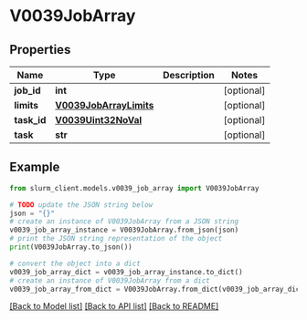 # V0039JobArray


## Properties

Name | Type | Description | Notes
------------ | ------------- | ------------- | -------------
**job_id** | **int** |  | [optional] 
**limits** | [**V0039JobArrayLimits**](V0039JobArrayLimits.md) |  | [optional] 
**task_id** | [**V0039Uint32NoVal**](V0039Uint32NoVal.md) |  | [optional] 
**task** | **str** |  | [optional] 

## Example

```python
from slurm_client.models.v0039_job_array import V0039JobArray

# TODO update the JSON string below
json = "{}"
# create an instance of V0039JobArray from a JSON string
v0039_job_array_instance = V0039JobArray.from_json(json)
# print the JSON string representation of the object
print(V0039JobArray.to_json())

# convert the object into a dict
v0039_job_array_dict = v0039_job_array_instance.to_dict()
# create an instance of V0039JobArray from a dict
v0039_job_array_from_dict = V0039JobArray.from_dict(v0039_job_array_dict)
```
[[Back to Model list]](../README.md#documentation-for-models) [[Back to API list]](../README.md#documentation-for-api-endpoints) [[Back to README]](../README.md)



